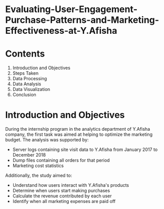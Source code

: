 # Evaluating-User-Engagement-Purchase-Patterns-and-Marketing-Effectiveness-at-Y.Afisha
# Contents

1. Introduction and Objectives
2. Steps Taken
3. Data Processing
4. Data Analysis
5. Data Visualization
6. Conclusion

# Introduction and Objectives

During the internship program in the analytics department of Y.Afisha company, the first task was aimed at helping to optimize the marketing budget. The analysis was supported by:

* Server logs containing site visit data to Y.Afisha from January 2017 to December 2018
* Dump files containing all orders for that period
* Marketing cost statistics

Additionally, the study aimed to:

* Understand how users interact with Y.Afisha's products
* Determine when users start making purchases
* Calculate the revenue contributed by each user
* Identify when all marketing expenses are paid off 
